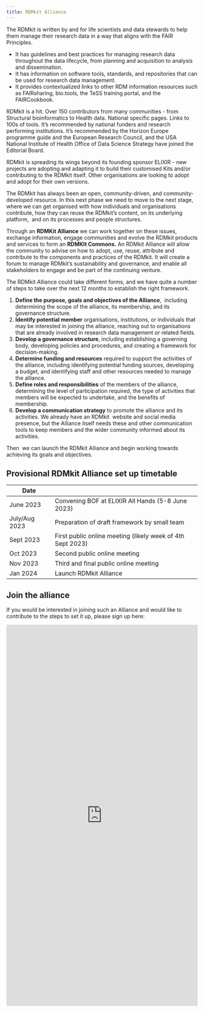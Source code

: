 ```yaml
---
title: RDMkit Alliance
---
```


The RDMkit is written by and for life scientists and data stewards to help them manage their research data in a way that aligns with the FAIR Principles. 

- It has guidelines and best practices for managing research data throughout the data lifecycle, from planning and acquisition to analysis and dissemination. 
- It has information on software tools, standards, and repositories that can be used for research data management. 
- It provides contextualized links to other RDM information resources such as FAIRsharing, bio.tools, the TeSS training portal, and the FAIRCookbook. 

RDMkit is a hit. Over 150 contributors from many communities - from Structural bioinformatics to Health data. National specific pages. Links to 100s of tools. It’s recommended by national funders and research performing institutions. It’s recommended by the Horizon Europe programme guide and the European Research Council, and the USA National Institute of Health Office of Data Science Strategy have joined the Editorial Board. 

RDMkit is spreading its wings beyond its founding sponsor ELIXIR - new projects are adopting and adapting it to build their customised Kits and/or contributing to the RDMkit itself. Other organisations are looking to adopt and adopt for their own versions. 

The RDMkit has always been an open, community-driven, and community-developed resource. In this next phase we need to move to the next stage, where we can get organised with how individuals and organisations contribute, how they can reuse the RDMkit’s content, on its underlying platform,  and on its processes and people structures. 

Through an **RDMKit Alliance** we can work together on these issues, exchange information, engage communities and evolve the RDMkit products and services to form an **RDMKIt Commons.** An RDMkit Alliance will allow the community to advise on how to adopt, use, reuse, attribute and contribute to the components and practices of the RDMkit. It will create a forum to manage RDMkit’s sustainability and governance, and enable all stakeholders to engage and be part of the continuing venture.

The RDMkit Alliance could take different forms, and we have quite a number of steps to take over the next 12 months to establish the right framework. 

1. **Define the purpose, goals and objectives of the Alliance**,  including determining the scope of the alliance, its membership, and its governance structure.
1. **Identify potential member** organisations, institutions, or individuals that may be interested in joining the alliance, reaching out to organisations that are already involved in research data management or related fields.
1. **Develop a governance structure**, including establishing a governing body, developing policies and procedures, and creating a framework for decision-making.
1. **Determine funding and resources** required to support the activities of the alliance, including identifying potential funding sources, developing a budget, and identifying staff and other resources needed to manage the alliance.
1. **Define roles and responsibilities** of the members of the alliance, determining the level of participation required, the type of activities that members will be expected to undertake, and the benefits of membership.
1. **Develop a communication strategy** to promote the alliance and its activities. We already have an RDMkit  website and social media presence, but the Alliance itself needs these and other communication tools to keep members and the wider community informed about its activities.

Then  we can launch the RDMkit Alliance and begin working towards achieving its goals and objectives. 

## Provisional RDMkit Alliance set up timetable

| Date          |                                                            |
|---------------|------------------------------------------------------------|
| June 2023     | Convening BOF at ELIXIR All Hands (5-8 June 2023)          |
| July/Aug 2023 | Preparation of draft framework by small team               |
| Sept 2023     | First public online meeting (likely week of 4th Sept 2023) |
| Oct 2023      | Second public online meeting                               |
| Nov 2023      | Third and final public online meeting                      |
| Jan 2024      | Launch RDMkit Alliance                                     |


## Join the alliance

If you would be interested in joining such an Alliance and would like to contribute to the steps to set it up, please sign up here:


<iframe src="https://docs.google.com/forms/d/e/1FAIpQLSevYwIlBx5Axua5jL23jI-Kd2xqdacxFGeRbdQHzmWVvUvR1Q/viewform?embedded=true" width="640" height="1000" frameborder="0" marginheight="0" marginwidth="0" style="width: 100%;" class="mt-1">Loading...</iframe>
